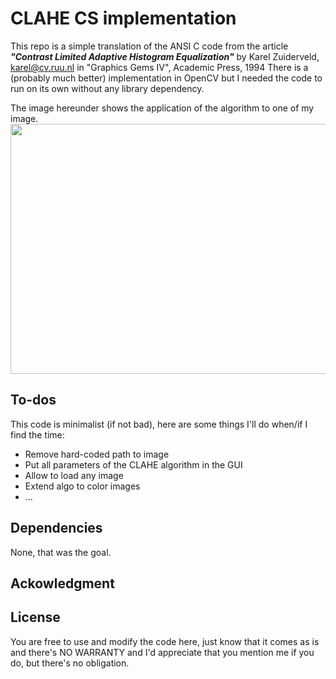 # CLAHE CS implementation
This repo is a simple translation of the ANSI C code from the article ***"Contrast Limited Adaptive Histogram Equalization"*** by Karel Zuiderveld, karel@cv.ruu.nl in "Graphics Gems IV", Academic Press, 1994
There is a (probably much better) implementation in OpenCV but I needed the code to run on its own without any library dependency.

The image hereunder shows the application of the algorithm to one of my image.
<a href="url"><img src="http://christianjaques.ch/wp-content/uploads/2017/11/clahe_gui.jpg" height="400" width="600" ></a>

## To-dos
This code is minimalist (if not bad), here are some things I'll do when/if I find the time: 
* Remove hard-coded path to image
* Put all parameters of the CLAHE algorithm in the GUI
* Allow to load any image
* Extend algo to color images
* ...

## Dependencies
None, that was the goal.

## Ackowledgment

## License
You are free to use and modify the code here, just know that it comes as is and there's NO WARRANTY and I'd appreciate that you mention me if you do, but there's no obligation.
